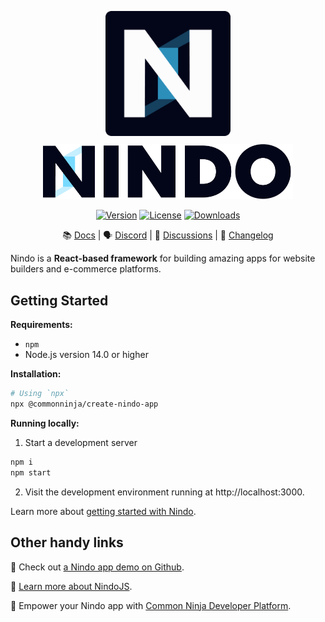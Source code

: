 <p align="center">
    <a href="https://www.commoninja.com/develoeprs">
      <img style="max-width: 200px; margin-bottom: 10px" src="./docs/images/nindo-icon.png" alt="Nindo Icon"/>
      <img style="max-width: 400px" src="./docs/images/nindo-logo.png" alt="Nindo Logo"/>
    </a>
</p>
<p align="center">
    <a href="https://www.npmjs.com/package/@commonninja/nindo"><img src="https://img.shields.io/npm/v/@commonninja/nindo.svg?sanitize=true" alt="Version"></a>
    <a href="https://github.com/CommonNinja/nindo/blob/main/LICENSE.md"><img src="https://img.shields.io/npm/l/@commonninja/nindo.svg?sanitize=true" alt="License"></a>
    <a href="https://npmcharts.com/compare/@commonninja/nindo?minimal=true"><img src="https://img.shields.io/npm/dm/@commonninja/nindo.svg?sanitize=true" alt="Downloads"></a>
 </p>

<div align="center">

📚 [Docs](https://docs.commoninja.com) | 🗣 [Discord](https://discord.gg/Hefq6w5c5d) | 💬 [Discussions](https://github.com/CommonNinja/nindo/discussions) | 📝 [Changelog](https://docs.commoninja.com/change-log/)

</div>

Nindo is a **React-based framework** for building amazing apps for website builders and e-commerce platforms.

## Getting Started

**Requirements:**

- `npm`
- Node.js version 14.0 or higher

**Installation:**

```bash
# Using `npx`
npx @commonninja/create-nindo-app
```

**Running locally:**

1. Start a development server

```bash
npm i
npm start
```

2. Visit the development environment running at http://localhost:3000.

Learn more about [getting started with Nindo](https://docs.commoninja.com/common-ninja/introduction).


## Other handy links

📍 Check out [a Nindo app demo on Github](https://github.com/CommonNinja/nindo-demo-app).

🤩 [Learn more about NindoJS](https://docs.commoninja.com).

🚀 Empower your Nindo app with [Common Ninja Developer Platform](https://www.commoninja.com/developers).